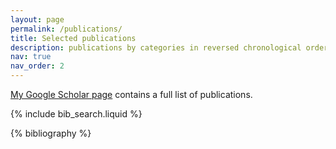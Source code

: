 ```yaml
---
layout: page
permalink: /publications/
title: Selected publications
description: publications by categories in reversed chronological order. 
nav: true
nav_order: 2
---
```


[My Google Scholar page](https://scholar.google.com/citations?hl=en&user=C8sYLjMAAAAJ) contains a full list of publications.

<!-- _pages/publications.md -->

<!-- Bibsearch Feature -->

{% include bib_search.liquid %}

<div class="publications">

{% bibliography %}

</div>
